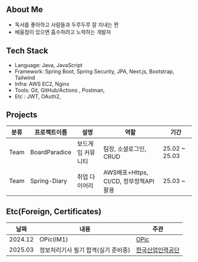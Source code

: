 ## About Me
- 독서를 좋아하고 사람들과 두루두루 잘 지내는 편
- 배울점이 있으면 흡수하려고 노력하는 개발자

## Tech Stack
- Language: Java, JavaScript
- Framework: Spring Boot, Spring Security, JPA, Next.js, Bootstrap, Tailwind
- Infra: AWS EC2, Nginx
- Tools: Git, GitHub/Actions , Postman,
- Etc : JWT, OAuth2, 

## Projects

| 분류 | 프로젝트이름 | 설명 | 역할 | 기간 |
|------|------|------|------|------|
| Team | BoardParadice | 보드게임 커뮤니티 | 팀장, 소셜로그인, CRUD | 25.02 ~ 25.03 |
| Team | Spring-Diary | 취업 다이어리 | AWS배포+Https, CI/CD, 정부정책API활용 | 25.03 ~ |

## Etc(Foreign, Certificates)

| 날짜 | 내용 | 주관 |
|------|------|------|
| 2024.12 | OPic(IM1) | [OPic](https://www.opic.or.kr/opics/jsp/view/index.jsp) |
| 2025.03 | 정보처리기사 필기 합격(실기 준비중) | [한국산업인력공단](https://www.q-net.or.kr/man001.do?gSite=Q) | 



